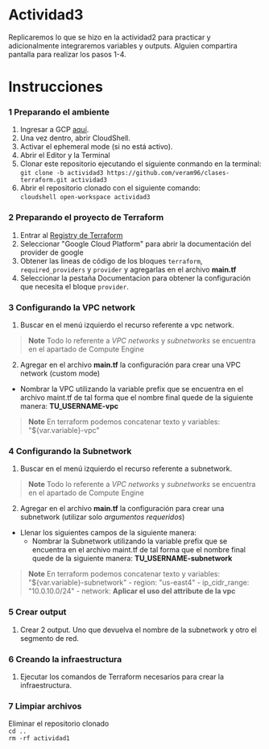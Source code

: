 # Actividad3
Replicaremos lo que se hizo en la actividad2 para practicar y adicionalmente integraremos variables y outputs.
Alguien compartira pantalla para realizar los pasos 1-4.

# Instrucciones
### 1 Preparando el ambiente
1. Ingresar a GCP [aquí](https://console.cloud.google.com/welcome?project=crp-dev-cloudsrv-test&supportedpurview=project).
2. Una vez dentro, abrir CloudShell.
3. Activar el ephemeral mode (si no está activo).
4. Abrir el Editor y la Terminal
5. Clonar este repositorio ejecutando el siguiente conmando en la terminal: <br/>
`git clone -b actividad3 https://github.com/veram96/clases-terraform.git actividad3`<br/>
6. Abrir el repositorio clonado con el siguiente comando:<br/>
`cloudshell open-workspace actividad3`<br/>

### 2 Preparando el proyecto de Terraform
1. Entrar al [Registry de Terraform](https://registry.terraform.io/browse/providers)
2. Seleccionar "Google Cloud Platform" para abrir la documentación del provider de google
3. Obtener las lineas de código de los bloques `terraform`, `required_providers` y `provider`
y agregarlas en el archivo **main.tf**
4. Seleccionar la pestaña Documentacion para obtener la configuración que necesita el bloque `provider`.

### 3 Configurando la VPC network
1. Buscar en el menú izquierdo el recurso referente a vpc network.
> **Note**
> Todo lo referente a *VPC networks* y *subnetworks* se encuentra en el apartado de Compute Engine
2. Agregar en el archivo **main.tf** la configuración para crear una VPC network (custom mode)
  - Nombrar la VPC utilizando la variable prefix que se encuentra en el archivo maint.tf de tal forma que el nombre final quede de la siguiente manera: **TU_USERNAME-vpc**
> **Note**
> En terraform podemos concatenar texto y variables: "${var.variable}-vpc"

### 4 Configurando la Subnetwork
1. Buscar en el menú izquierdo el recurso referente a subnetwork.
> **Note**
> Todo lo referente a *VPC networks* y *subnetworks* se encuentra en el apartado de Compute Engine
2. Agregar en el archivo **main.tf** la configuración para crear una subnetwork (utilizar solo *argumentos requeridos*)
  - Llenar los siguientes campos de la siguiente manera:
    - Nombrar la Subnetwork utilizando la variable prefix que se encuentra en el archivo maint.tf de tal forma que el nombre final quede de la siguiente manera: **TU_USERNAME-subnetwork**
> **Note**
> En terraform podemos concatenar texto y variables: "${var.variable}-subnetwork"
    - region: "us-east4"
    - ip_cidr_range: "10.0.10.0/24"
    - network: **Aplicar el uso del attribute de la vpc**

### 5 Crear output
1. Crear 2 output. Uno que devuelva el nombre de la subnetwork y otro el segmento de red.

### 6 Creando la infraestructura
1. Ejecutar los comandos de Terraform necesarios para crear la infraestructura.

### 7 Limpiar archivos
Eliminar el repositorio clonado<br/>
`cd ..`<br/>
`rm -rf actividad1`